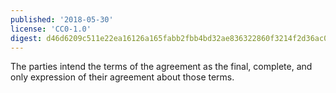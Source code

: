 ```yaml
---
published: '2018-05-30'
license: 'CC0-1.0'
digest: d46d6209c511e22ea16126a165fabb2fbb4bd32ae836322860f3214f2d36ac08
---
```


The parties intend the terms of the agreement as the final, complete, and only expression of their agreement about those terms.
